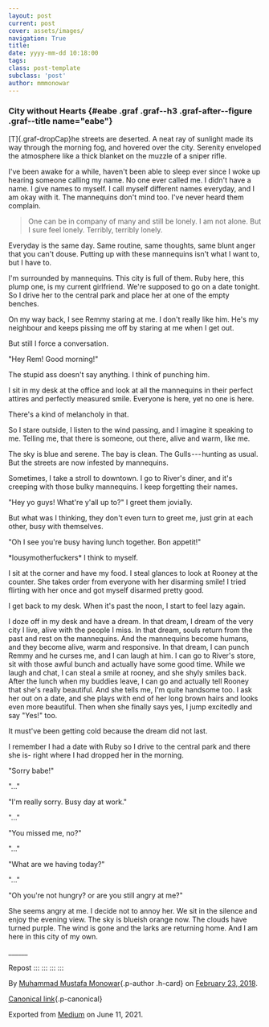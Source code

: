 ```yaml
---
layout: post
current: post
cover: assets/images/
navigation: True
title: 
date: yyyy-mm-dd 10:18:00
tags: 
class: post-template
subclass: 'post'
author: mmmonowar
---
```


### City without Hearts {#eabe .graf .graf--h3 .graf-after--figure .graf--title name="eabe"}

[T]{.graf-dropCap}he streets are deserted. A neat ray of sunlight made
its way through the morning fog, and hovered over the city. Serenity
enveloped the atmosphere like a thick blanket on the muzzle of a sniper
rifle.

I've been awake for a while, haven't been able to sleep ever since I
woke up hearing someone calling my name. No one ever called me. I didn't
have a name. I give names to myself. I call myself different names
everyday, and I am okay with it. The mannequins don't mind too. I've
never heard them complain.

> One can be in company of many and still be lonely. I am not alone. But
> I sure feel lonely. Terribly, terribly lonely.

Everyday is the same day. Same routine, same thoughts, same blunt anger
that you can't douse. Putting up with these mannequins isn't what I want
to, but I have to.

I'm surrounded by mannequins. This city is full of them. Ruby here, this
plump one, is my current girlfriend. We're supposed to go on a date
tonight. So I drive her to the central park and place her at one of the
empty benches.

On my way back, I see Remmy staring at me. I don't really like him. He's
my neighbour and keeps pissing me off by staring at me when I get out.

But still I force a conversation.

"Hey Rem! Good morning!"

The stupid ass doesn't say anything. I think of punching him.

I sit in my desk at the office and look at all the mannequins in their
perfect attires and perfectly measured smile. Everyone is here, yet no
one is here.

There's a kind of melancholy in that.

So I stare outside, I listen to the wind passing, and I imagine it
speaking to me. Telling me, that there is someone, out there, alive and
warm, like me.

The sky is blue and serene. The bay is clean. The Gulls --- hunting as
usual. But the streets are now infested by mannequins.

Sometimes, I take a stroll to downtown. I go to River's diner, and it's
creeping with those bulky mannequins. I keep forgetting their names.

"Hey yo guys! What're y'all up to?" I greet them jovially.

But what was I thinking, they don't even turn to greet me, just grin at
each other, busy with themselves.

"Oh I see you're busy having lunch together. Bon appetit!"

\*lousymotherfuckers\* I think to myself.

I sit at the corner and have my food. I steal glances to look at Rooney
at the counter. She takes order from everyone with her disarming smile!
I tried flirting with her once and got myself disarmed pretty good.

I get back to my desk. When it's past the noon, I start to feel lazy
again.

I doze off in my desk and have a dream. In that dream, I dream of the
very city I live, alive with the people I miss. In that dream, souls
return from the past and rest on the mannequins. And the mannequins
become humans, and they become alive, warm and responsive. In that
dream, I can punch Remmy and he curses me, and I can laugh at him. I can
go to River's store, sit with those awful bunch and actually have some
good time. While we laugh and chat, I can steal a smile at rooney, and
she shyly smiles back. After the lunch when my buddies leave, I can go
and actually tell Rooney that she's really beautiful. And she tells me,
I'm quite handsome too. I ask her out on a date, and she plays with end
of her long brown hairs and looks even more beautiful. Then when she
finally says yes, I jump excitedly and say "Yes!" too.

It must've been getting cold because the dream did not last.

I remember I had a date with Ruby so I drive to the central park and
there she is- right where I had dropped her in the morning.

"Sorry babe!"

"..."

"I'm really sorry. Busy day at work."

"..."

"You missed me, no?"

"..."

"What are we having today?"

"..."

"Oh you're not hungry? or are you still angry at me?"

She seems angry at me. I decide not to annoy her. We sit in the silence
and enjoy the evening view. The sky is blueish orange now. The clouds
have turned purple. The wind is gone and the larks are returning home.
And I am here in this city of my own.

\_\_\_\_\_\_

Repost
:::
:::
:::
:::

By [Muhammad Mustafa Monowar](https://medium.com/@mmmonowar){.p-author
.h-card} on [February 23, 2018](https://medium.com/p/f1e1203c6a65).

[Canonical
link](https://medium.com/@mmmonowar/city-without-hearts-f1e1203c6a65){.p-canonical}

Exported from [Medium](https://medium.com) on June 11, 2021.
